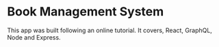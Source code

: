 # Book Management System

This app was built following an online tutorial. It covers, React, GraphQL, Node and Express.